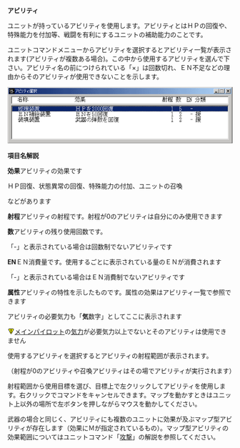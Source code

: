 **アビリティ**

ユニットが持っているアビリティを使用します。アビリティとはＨＰの回復や、特殊能力を付加等、戦闘を有利にするユニットの補助能力のことです。

ユニットコマンドメニューからアビリティを選択するとアビリティ一覧が表示されます(アビリティが複数ある場合)。この中から使用するアビリティを選んで下さい。アビリティ名の前につけられている「×」は回数切れ、ＥＮ不足などの理由からそのアビリティが使用できないことを示します。

![](../images/bm13.gif)

**項目名解説**

**効果**アビリティの効果です

ＨＰ回復、状態異常の回復、特殊能力の付加、ユニットの召喚

などがあります

**射程**アビリティの射程です。射程が0のアビリティは自分にのみ使用できます

**数**アビリティの残り使用回数です。

「-」と表示されている場合は回数制でないアビリティです

**EN**ＥＮ消費量です。使用するごとに表示されている量のＥＮが消費されます

「-」と表示されている場合はＥＮ消費制でないアビリティです

**属性**アビリティの特性を示したものです。属性の効果はアビリティ一覧で参照できます

アビリティの必要気力も「**気**数字」としてここに表示されます

![](../images/bm0.gif)[メインパイロット](メインパイロット)の[気力](気力)が必要気力以上でないとそのアビリティは使用できません

使用するアビリティを選択するとアビリティの射程範囲が表示されます。

（射程が0のアビリティや召喚アビリティはその場でアビリティが実行されます）

射程範囲から使用目標を選び、目標上で左クリックしてアビリティを使用します。右クリックでコマンドをキャンセルできます。マップを動かすときはユニット上以外の場所で左ボタンを押しながらマウスを動かしてください。

武器の場合と同じく、アビリティにも複数のユニットに効果が及ぶマップ型アビリティが存在します（効果にＭが指定されているもの）。マップ型アビリティの効果範囲についてはユニットコマンド「[攻撃](攻撃)」の解説を参照してください。
